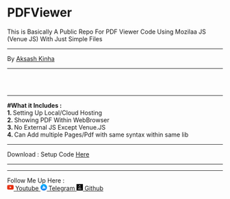 # PDFViewer
This is Basically A Public Repo For PDF Viewer Code Using Mozilaa JS (Venue JS) With Just Simple Files 

<hr>
By <a href="https://akashkinhaak.github.io/portfolio">Aksash Kinha</a>
<hr>
<br>
<br>
<hr>
<b>#What it Includes :</b> 
<br>
<b>1. </b>Setting Up Local/Cloud Hosting       <br>
<b>2. </b>Showing PDF Within WebBrowser         <br>
<b>3. </b>No External JS Except Venue.JS         <br>
<b>4. </b>Can Add multiple Pages/Pdf with same syntax within same lib         <br>

<hr>
Download : Setup Code <a href="setup.zip"> Here </a> 
<hr>
<hr>
Follow Me Up Here : <br>
<a href= "https://www.youtube.com/channel/UC_8qig19f7fZ9LrAWYPATOQ" > <img src=" https://github.com/akashkinhaak/PDFViewer/blob/main/images/yt.jpg?raw=true " height="15" width="15"> Youtube </a> 
<a href= "https://t.me/akgames25 " > <img src="images/tele.jpg " height="15" width="15" > Telegram </a> 
<a href= "https://github.com/akashkinhaak " > <img src=" https://github.com/akashkinhaak/PDFViewer/blob/main/images/git.jpg" height="15" width="15" > Github </a>
